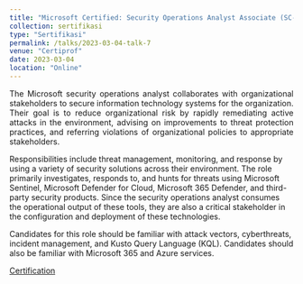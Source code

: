 ```yaml
---
title: "Microsoft Certified: Security Operations Analyst Associate (SC-200)"
collection: sertifikasi
type: "Sertifikasi"
permalink: /talks/2023-03-04-talk-7
venue: "Certiprof"
date: 2023-03-04
location: "Online"
---
```

<p style="text-align:justify">The Microsoft security operations analyst collaborates with organizational stakeholders to secure information technology systems for the organization. Their goal is to reduce organizational risk by rapidly remediating active attacks in the environment, advising on improvements to threat protection practices, and referring violations of organizational policies to appropriate stakeholders.

Responsibilities include threat management, monitoring, and response by using a variety of security solutions across their environment. The role primarily investigates, responds to, and hunts for threats using Microsoft Sentinel, Microsoft Defender for Cloud, Microsoft 365 Defender, and third-party security products. Since the security operations analyst consumes the operational output of these tools, they are also a critical stakeholder in the configuration and deployment of these technologies.

Candidates for this role should be familiar with attack vectors, cyberthreats, incident management, and Kusto Query Language (KQL). Candidates should also be familiar with Microsoft 365 and Azure services.</p>

[Certification](https://www.linkedin.com/feed/update/urn:li:activity:7037721892899733504/)


